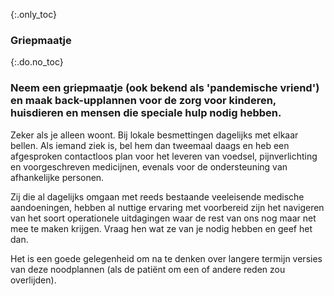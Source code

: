 {:.only_toc} 
 ### Griepmaatje 

 {:.do.no_toc} 
 ### Neem een griepmaatje (ook bekend als 'pandemische vriend') en maak back-upplannen voor de zorg voor kinderen, huisdieren en mensen die speciale hulp nodig hebben.

 Zeker als je alleen woont. Bij lokale besmettingen dagelijks met elkaar bellen. Als iemand ziek is, bel hem dan tweemaal daags en heb een afgesproken contactloos plan voor het leveren van voedsel, pijnverlichting en voorgeschreven medicijnen, evenals voor de ondersteuning van afhankelijke personen. 

Zij die al dagelijks omgaan met reeds bestaande veeleisende medische aandoeningen, hebben al nuttige ervaring met voorbereid zijn het navigeren van het soort operationele uitdagingen waar de rest van ons nog maar net mee te maken krijgen.
Vraag hen wat ze van je nodig hebben en geef het dan. 

Het is een goede gelegenheid om na te denken over langere termijn versies van deze noodplannen (als de patiënt om een of andere reden zou overlijden). 
